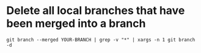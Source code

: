 # Delete all local branches that have been merged into a branch

`git branch --merged YOUR-BRANCH | grep -v "*" | xargs -n 1 git branch -d`
